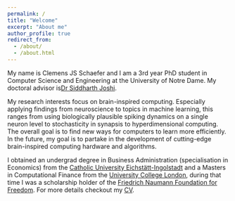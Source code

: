 ```yaml
---
permalink: /
title: "Welcome"
excerpt: "About me"
author_profile: true
redirect_from: 
  - /about/
  - /about.html
---
```


My name is Clemens JS Schaefer and I am a 3rd year PhD student in Computer Science and Engineering at the University of Notre Dame. My doctoral advisor is[Dr Siddharth Joshi](https://siddharth-joshi.com/).

My research interests focus on brain-inspired computing. Especially applying findings from neuroscience to topics in machine learning, this ranges from using biologically plausible spiking dynamics on a single neuron level to stochasticity in synapsis to hyperdimensional computing. The overall goal is to find new ways for computers to learn more efficiently. In the future, my goal is to partake in the development of cutting-edge brain-inspired computing hardware and algorithms. 

I obtained an undergrad degree in Business Administration (specialisation in Economics) from the [Catholic University Eichstätt-Ingolstadt](https://www.ku.de/en/faculty-of-business-administration-wfi/) and a Masters in Computational Finance from the [University College London](https://www.ucl.ac.uk/), during that time I was a scholarship holder of the [Friedrich Naumann Foundation for Freedom](https://www.freiheit.org/). For more details checkout my [CV](files/CV.pdf).